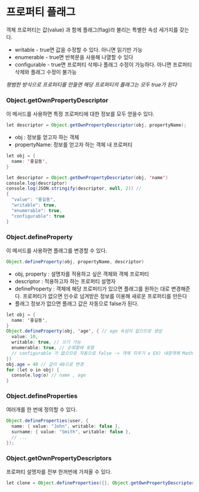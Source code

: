 # 프로퍼티 플래그
객체 프로퍼티는 값(value) 과 함께 플래그(flag)라 불리는 특별한 속성 세가지를 갖는다.
* writable - true면 값을 수정할 수 있다. 아니면 읽기만 가능
* enumerable - true면 반복문을 사용해 나열할 수 있다
* configurable - true면 프로퍼티 삭제나 플래그 수정이 가능하다. 아니면 프로퍼티 삭제와 플래그 수정이 불가능

*평범한 방식으로 프로퍼티를 만들면 해당 프로퍼티의 플래그는 모두 true가 된다*

### Object.getOwnPropertyDescriptor
이 메서드를 사용하면 특정 프로퍼티에 대한 정보를 모두 얻을수 있다.
```java
let descriptor = Object.getOwnPropertyDescriptor(obj, propertyName);
```
* obj : 정보를 얻고자 하는 객체
* propertyName: 정보를 얻고자 하는 객체 내 프로퍼티
```java
let obj = {
  name: '홍길동',
}

let descriptor = Object.getOwnPropertyDescriptor(obj, 'name')
console.log(descriptor)
console.log(JSON.stringify(descriptor, null, 2)) // 
{
  "value": "홍길동",
  "writable": true,
  "enumerable": true,
  "configurable": true
}
```
### Object.defineProperty
이 메서드를 사용하면 플래그를 변경할 수 있다.
```java
Object.defineProperty(obj, propertyName, descriptor)
```
* obj, property : 설명자를 적용하고 싶은 객체와 객체 프로퍼티
* descriptor : 적용하고자 하는 프로퍼티 설명자
* defineProperty : 객체에 해당 프로퍼티가 있으면 플래그를 원하는 대로 변경해준다. 프로퍼티가 없으면 인수로 넘겨받은 정보를 이용해 새로운 프로퍼티를 만든다
* 플래그 정보가 없으면 플래그 값은 자동으로 false가 된다.
```java
let obj = {
  name: '홍길동',
}
Object.defineProperty(obj, 'age', { // age 속성이 없으므로 생성
  value: 10,
  writable: true, // 쓰기 가능
  enumerable: true, // 순회할때 포함
  // configurable 가 없으므로 자동으로 false -> 객체 지우기 x EX) 내장객체 Math의 PI 프로퍼티
})
obj.age = 40 // 값이 40으로 변경
for (let o in obj) {
  console.log(o) // name , age
}
```

### Object.defineProperties
여러개를 한 번에 정의할 수 있다.
```java
Object.defineProperties(user, {
  name: { value: "John", writable: false },
  surname: { value: "Smith", writable: false },
  // ...
});
```
### Object.getOwnPropertyDescriptors
프로퍼티 설명자를 전부 한꺼번에 가져올 수 있다.
```java
let clone = Object.defineProperties({}, Object.getOwnPropertyDescriptors(obj));
```

```
